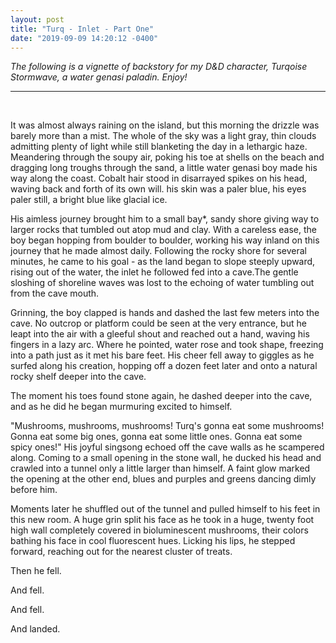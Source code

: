 ```yaml
---
layout: post
title: "Turq - Inlet - Part One"
date: "2019-09-09 14:20:12 -0400"
---
```


*The following is a vignette of backstory for my D&D character, Turqoise Stormwave, a water genasi paladin. Enjoy!*

---
&nbsp;

It was almost always raining on the island, but this morning the drizzle was barely more than a mist. The whole of the sky was a light gray, thin clouds admitting plenty of light while still blanketing the day in a lethargic haze. Meandering through the soupy air, poking his toe at shells on the beach and dragging long troughs through the sand, a little water genasi boy made his way along the coast. Cobalt hair stood in disarrayed spikes on his head, waving back and forth of its own will. his skin was a paler blue, his eyes paler still, a bright blue like glacial ice.

His aimless journey brought him to a small bay*, sandy shore giving way to larger rocks that tumbled out atop mud and clay. With a careless ease, the boy began hopping from boulder to boulder, working his way inland on this journey that he made almost daily. Following the rocky shore for several minutes, he came to his goal - as the land began to slope steeply upward, rising out of the water, the inlet he followed fed into a cave.The gentle sloshing of shoreline waves was lost to the echoing of water tumbling out from the cave mouth.

Grinning, the boy clapped is hands and dashed the last few meters into the cave. No outcrop or platform could be seen at the very entrance, but he leapt into the air with a gleeful shout and reached out a hand, waving his fingers in a lazy arc. Where he pointed, water rose and took shape, freezing into a path just as it met his bare feet. His cheer fell away to giggles as he surfed along his creation, hopping off a dozen feet later and onto a natural rocky shelf deeper into the cave.

The moment his toes found stone again, he dashed deeper into the cave, and as he did he began murmuring excited to himself.

"Mushrooms, mushrooms, mushrooms! Turq's gonna eat some mushrooms! Gonna eat some big ones, gonna eat some little ones. Gonna eat some spicy ones!" His joyful singsong echoed off the cave walls as he scampered along. Coming to a small opening in the stone wall, he ducked his head and crawled into a tunnel only a little larger than himself. A faint glow marked the opening at the other end, blues and purples and greens dancing dimly before him.

Moments later he shuffled out of the tunnel and pulled himself to his feet in this new room. A huge grin split his face as he took in a huge, twenty foot high wall completely covered in bioluminescent mushrooms, their colors bathing his face in cool fluorescent hues. Licking his lips, he stepped forward, reaching out for the nearest cluster of treats.

Then he fell.

And fell.

And fell.

And landed.
